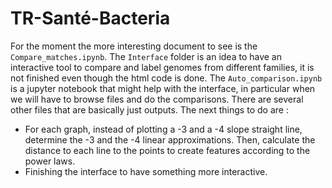 # TR-Santé-Bacteria

For the moment the more interesting document to see is the `Compare_matches.ipynb`.
The `Interface` folder is an idea to have an interactive tool to compare and label genomes from different families, it is not finished even though the html code is done.
The `Auto_comparison.ipynb` is a jupyter notebook that might help with the interface, in particular when we will have to browse files and do the comparisons.
There are several other files that are basically just outputs.
The next things to do are :
- For each graph, instead of plotting a -3 and a -4 slope straight line, determine the -3 and the -4 linear approximations. Then, calculate the distance to each line to the points to create features according to the power laws.
- Finishing the interface to have something more interactive.